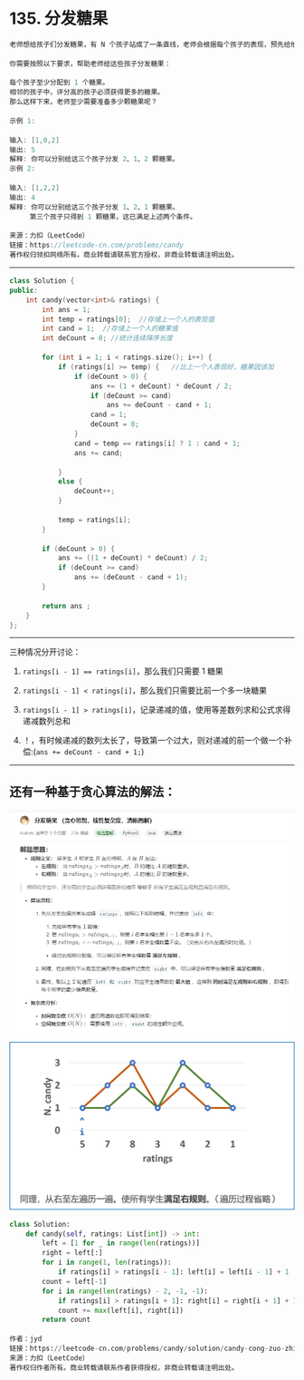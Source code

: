 # 135. 分发糖果

```c++
老师想给孩子们分发糖果，有 N 个孩子站成了一条直线，老师会根据每个孩子的表现，预先给他们评分。

你需要按照以下要求，帮助老师给这些孩子分发糖果：

每个孩子至少分配到 1 个糖果。
相邻的孩子中，评分高的孩子必须获得更多的糖果。
那么这样下来，老师至少需要准备多少颗糖果呢？

示例 1:

输入: [1,0,2]
输出: 5
解释: 你可以分别给这三个孩子分发 2、1、2 颗糖果。
示例 2:

输入: [1,2,2]
输出: 4
解释: 你可以分别给这三个孩子分发 1、2、1 颗糖果。
     第三个孩子只得到 1 颗糖果，这已满足上述两个条件。

来源：力扣（LeetCode）
链接：https://leetcode-cn.com/problems/candy
著作权归领扣网络所有。商业转载请联系官方授权，非商业转载请注明出处。
```

---

```c++
class Solution {
public:
	int candy(vector<int>& ratings) {
		int ans = 1;
		int temp = ratings[0];  //存储上一个人的表现值
		int cand = 1;  //存储上一个人的糖果值
		int deCount = 0; //统计连续降序长度

		for (int i = 1; i < ratings.size(); i++) {
			if (ratings[i] >= temp) {   //比上一个人表现好，糖果因该加
				if (deCount > 0) {
					ans += (1 + deCount) * deCount / 2;
					if (deCount >= cand)
						ans += deCount - cand + 1;
					cand = 1;
					deCount = 0;
				}
				cand = temp == ratings[i] ? 1 : cand + 1;
				ans += cand;

			}
			else {
				deCount++;
			}

			temp = ratings[i];
		}

		if (deCount > 0) {
			ans += ((1 + deCount) * deCount) / 2;
			if (deCount >= cand) 
				ans += (deCount - cand + 1);
		}

		return ans ;
	}
};
```

---

三种情况分开讨论：

1. `ratings[i - 1] == ratings[i]`，那么我们只需要 1 糖果

2. `ratings[i - 1] < ratings[i]`，那么我们只需要比前一个多一块糖果

3. `ratings[i - 1] > ratings[i]`，记录递减的值，使用等差数列求和公式求得递减数列总和

4. ！，有时候递减的数列太长了，导致第一个过大，则对递减的前一个做一个补偿:(`ans += deCount - cand + 1;`)


---

## 还有一种基于贪心算法的解法：

![img1](./1.bmp)

![img2](./2.png)

```python
class Solution:
    def candy(self, ratings: List[int]) -> int:
        left = [1 for _ in range(len(ratings))]
        right = left[:]
        for i in range(1, len(ratings)):
            if ratings[i] > ratings[i - 1]: left[i] = left[i - 1] + 1
        count = left[-1]
        for i in range(len(ratings) - 2, -1, -1):
            if ratings[i] > ratings[i + 1]: right[i] = right[i + 1] + 1
            count += max(left[i], right[i])
        return count

作者：jyd
链接：https://leetcode-cn.com/problems/candy/solution/candy-cong-zuo-zhi-you-cong-you-zhi-zuo-qu-zui-da-/
来源：力扣（LeetCode）
著作权归作者所有。商业转载请联系作者获得授权，非商业转载请注明出处。
```
